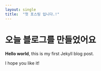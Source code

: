 ```yaml
---
layout: single    
title:  "첫 포스팅 입니다.!"
---
```


# 오늘 블로그를 만들었어요

**Hello world**, this is my first Jekyll blog post.

I hope you like it!
